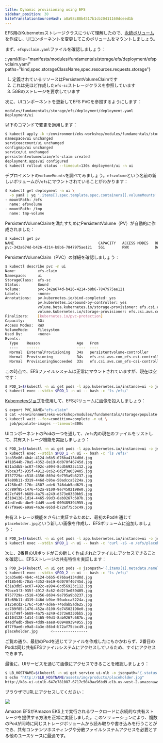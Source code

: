 ```yaml
---
title: Dynamic provisioning using EFS
sidebar_position: 30
kiteTranslationSourceHash: a8a98c88b4517b1cb20411160dceed1b
---
```


EFS用のKubernetesストレージクラスについて理解したので、[永続ボリューム](https://kubernetes.io/docs/concepts/storage/persistent-volumes/)を作成し、UIコンポーネントを変更してこのボリュームをマウントしましょう。

まず、`efspvclaim.yaml`ファイルを確認しましょう：

::yaml{file="manifests/modules/fundamentals/storage/efs/deployment/efspvclaim.yaml" paths="kind,spec.storageClassName,spec.resources.requests.storage"}

1. 定義されているリソースはPersistentVolumeClaimです
2. これは先ほど作成した`efs-sc`ストレージクラスを参照しています
3. 5GBのストレージを要求しています

次に、UIコンポーネントを更新してEFS PVCを参照するようにします：

```kustomization
modules/fundamentals/storage/efs/deployment/deployment.yaml
Deployment/ui
```

以下のコマンドで変更を適用します：

```bash hook=efs-deployment
$ kubectl apply -k ~/environment/eks-workshop/modules/fundamentals/storage/efs/deployment
namespace/ui unchanged
serviceaccount/ui unchanged
configmap/ui unchanged
service/ui unchanged
persistentvolumeclaim/efs-claim created
deployment.apps/ui configured
$ kubectl rollout status --timeout=130s deployment/ui -n ui
```

デプロイメントの`volumeMounts`を調べてみましょう。`efsvolume`という名前の新しいボリュームが`/efs`にマウントされていることがわかります：

```bash
$ kubectl get deployment -n ui \
  -o yaml | yq '.items[].spec.template.spec.containers[].volumeMounts'
- mountPath: /efs
  name: efsvolume
- mountPath: /tmp
  name: tmp-volume
```

PersistentVolumeClaimを満たすためにPersistentVolume（PV）が自動的に作成されました：

```bash
$ kubectl get pv
NAME                                       CAPACITY   ACCESS MODES   RECLAIM POLICY   STATUS   CLAIM                                 STORAGECLASS   REASON   AGE
pvc-342a674d-b426-4214-b8b6-7847975ae121   5Gi        RWX            Delete           Bound    ui/efs-claim                      efs-sc                  2m33s
```

PersistentVolumeClaim（PVC）の詳細を確認しましょう：

```bash
$ kubectl describe pvc -n ui
Name:          efs-claim
Namespace:     ui
StorageClass:  efs-sc
Status:        Bound
Volume:        pvc-342a674d-b426-4214-b8b6-7847975ae121
Labels:        <none>
Annotations:   pv.kubernetes.io/bind-completed: yes
               pv.kubernetes.io/bound-by-controller: yes
               volume.beta.kubernetes.io/storage-provisioner: efs.csi.aws.com
               volume.kubernetes.io/storage-provisioner: efs.csi.aws.com
Finalizers:    [kubernetes.io/pvc-protection]
Capacity:      5Gi
Access Modes:  RWX
VolumeMode:    Filesystem
Used By:       <none>
Events:
  Type    Reason                 Age   From                                                                                      Message
  ----    ------                 ----  ----                                                                                      -------
  Normal  ExternalProvisioning   34s   persistentvolume-controller                                                               waiting for a volume to be created, either by external provisioner "efs.csi.aws.com" or manually created by system administrator
  Normal  Provisioning           34s   efs.csi.aws.com_efs-csi-controller-6b4ff45b65-fzqjb_7efe91cc-099a-45c7-8419-6f4b0a4f9e01  External provisioner is provisioning volume for claim "ui/efs-claim"
  Normal  ProvisioningSucceeded  33s   efs.csi.aws.com_efs-csi-controller-6b4ff45b65-fzqjb_7efe91cc-099a-45c7-8419-6f4b0a4f9e01  Successfully provisioned volume pvc-342a674d-b426-4214-b8b6-7847975ae121
```

この時点で、EFSファイルシステムは正常にマウントされていますが、現在は空です：

```bash
$ POD_1=$(kubectl -n ui get pods -l app.kubernetes.io/instance=ui -o jsonpath='{.items[0].metadata.name}')
$ kubectl exec --stdin $POD_1 -n ui -- bash -c 'ls /efs/'
```

[Kubernetesジョブ](https://kubernetes.io/docs/concepts/workloads/controllers/job/)を使用して、EFSボリュームに画像を投入しましょう：

```bash
$ export PVC_NAME="efs-claim"
$ cat ~/environment/eks-workshop/modules/fundamentals/storage/populate-images-job.yaml | envsubst | kubectl apply -f -
$ kubectl wait --for=condition=complete -n ui \
  job/populate-images --timeout=300s
```

UIコンポーネントのPodの一つを通して、`/efs`内の現在のファイルをリストして、共有ストレージ機能を実証しましょう：

```bash
$ POD_1=$(kubectl -n ui get pods -l app.kubernetes.io/instance=ui -o jsonpath='{.items[0].metadata.name}')
$ kubectl exec --stdin $POD_1 -n ui -- bash -c 'ls /efs/'
1ca35e86-4b4c-4124-b6b5-076ba4134d0d.jpg
4f18544b-70a5-4352-8e19-0d070f46745d.jpg
631a3db5-ac07-492c-a994-8cd56923c112.jpg
79bce3f3-935f-4912-8c62-0d2f3e059405.jpg
8757729a-c518-4356-8694-9e795a9b3237.jpg
87e89b11-d319-446d-b9be-50adcca5224a.jpg
a1258cd2-176c-4507-ade6-746dab5ad625.jpg
cc789f85-1476-452a-8100-9e74502198e0.jpg
d27cf49f-b689-4a75-a249-d373e0330bb5.jpg
d3104128-1d14-4465-99d3-8ab9267c687b.jpg
d4edfedb-dbe9-4dd9-aae8-009489394955.jpg
d77f9ae6-e9a8-4a3e-86bd-b72af75cbc49.jpg
```

共有ストレージ機能をさらに実証するために、最初のPodを通じて`placeholder.jpg`という新しい画像を作成し、EFSボリュームに追加しましょう：

```bash
$ POD_1=$(kubectl -n ui get pods -l app.kubernetes.io/instance=ui -o jsonpath='{.items[0].metadata.name}')
$ kubectl exec --stdin $POD_1 -n ui -- bash -c 'curl -sS -o /efs/placeholder.jpg https://placehold.co/600x400/jpg?text=EKS+Workshop\\nPlaceholder'
```

次に、2番目のUIポッドがこの新しく作成されたファイルにアクセスできることを確認し、EFSストレージの共有特性を実証します：

```bash hook=sample-images
$ POD_2=$(kubectl -n ui get pods -o jsonpath='{.items[1].metadata.name}')
$ kubectl exec --stdin $POD_2 -n ui -- bash -c 'ls /efs/'
1ca35e86-4b4c-4124-b6b5-076ba4134d0d.jpg
4f18544b-70a5-4352-8e19-0d070f46745d.jpg
631a3db5-ac07-492c-a994-8cd56923c112.jpg
79bce3f3-935f-4912-8c62-0d2f3e059405.jpg
8757729a-c518-4356-8694-9e795a9b3237.jpg
87e89b11-d319-446d-b9be-50adcca5224a.jpg
a1258cd2-176c-4507-ade6-746dab5ad625.jpg
cc789f85-1476-452a-8100-9e74502198e0.jpg
d27cf49f-b689-4a75-a249-d373e0330bb5.jpg
d3104128-1d14-4465-99d3-8ab9267c687b.jpg
d4edfedb-dbe9-4dd9-aae8-009489394955.jpg
d77f9ae6-e9a8-4a3e-86bd-b72af75cbc49.jpg
placeholder.jpg      <----------------
```

ご覧の通り、最初のPodを通じてファイルを作成したにもかかわらず、2番目のPodは同じ共有EFSファイルシステムにアクセスしているため、すぐにアクセスできます。

最後に、UIサービスを通じて画像にアクセスできることを確認しましょう：

```bash hook=placeholder
$ LB_HOSTNAME=$(kubectl -n ui get service ui-nlb -o jsonpath='{.status.loadBalancer.ingress[*].hostname}{"\n"}')
$ echo "http://$LB_HOSTNAME/assets/img/products/placeholder.jpg"
http://k8s-ui-uinlb-647e781087-6717c5049aa96bd9.elb.us-west-2.amazonaws.com/assets/img/products/placeholder.jpg
```

ブラウザでURLにアクセスしてください：

<Browser url="http://k8s-ui-uinlb-647e781087-6717c5049aa96b...">
<img src={require('./assets/placeholder.jpg').default}/>
</Browser>

Amazon EFSがAmazon EKS上で実行されるワークロードに永続的な共有ストレージを提供する方法を正常に実証しました。このソリューションにより、複数のPodが同時に同じストレージボリュームから読み取りや書き込みを行うことができ、共有コンテンツホスティングや分散ファイルシステムアクセスを必要とする他のユースケースに最適です。
